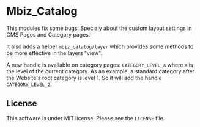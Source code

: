 # Mbiz_Catalog

This modules fix some bugs. Specialy about the custom layout settings in CMS Pages
and Category pages.

It also adds a helper `mbiz_catalog/layer` which provides some methods to be more effective
in the layers "view".

A new handle is available on category pages: `CATEGORY_LEVEL_X` where `X` is the level of the current category.
As an example, a standard category after the Website's root category is level 1. So it will add the handle `CATEGORY_LEVEL_2`.  

## License

This software is under MIT license. Please see the `LICENSE` file.
